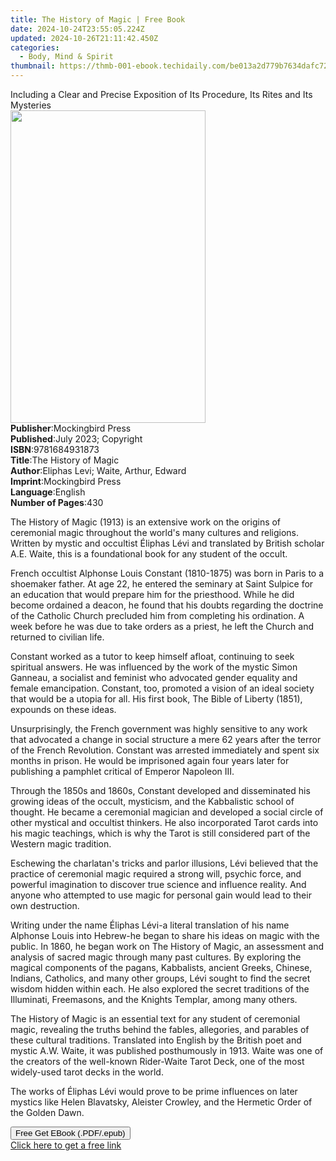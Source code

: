 ```yaml
---
title: The History of Magic | Free Book
date: 2024-10-24T23:55:05.224Z
updated: 2024-10-26T21:11:42.450Z
categories:
  - Body, Mind & Spirit
thumbnail: https://thmb-001-ebook.techidaily.com/be013a2d779b7634dafc72c051f1936fb6abc1bde08b568dc915ff665dcd0f6b.jpg
---
```

<main id="book-container">
  <div class="flex flex-col">
    <div class="book-brief flex-1 py-6 px-4 sm:p-6 md:py-10 md:px-8">
      <!-- brief-->
      <div class="book-brief-main">
        Including a Clear and Precise Exposition of Its Procedure, Its Rites and
        Its Mysteries
      </div>
    </div>
    <div
      class="book-meta-info flex-1 grid gap-4 col-start-1 col-end-3 row-start-1 sm:mb-6 sm:grid-cols-4 lg:gap-6 lg:col-start-2 lg:row-end-6 lg:row-span-6 lg:mb-0"
    >
      <div
        class="book-meta-info-left place-content-center mt-4 p-4 text-sm leading-6 col-start-2 col-span-2 dark:text-slate-400"
      >
        <img
          class="w-full h-500 object-cover rounded-lg sm:h-255 sm:col-span-2 lg:col-span-full"
          src="https://img-001-ebook.techidaily.com/df69a5215c9543219e067f63420ceee145ab103a53822cc78d0abaf37ec480bc.jpg"
          alt=""
          width="312"
          height="500"
        />
      </div>
      <div
        class="book-meta-info-right mt-2 col-start-1 row-start-2 col-span-3 self-center"
      >
        <!-- meta data  -->
        <div class="flex flex-col px-4 md:px-8">
          <div class="flex-1">
            <strong>Publisher</strong>:<span class="px-2"
              >Mockingbird Press</span
            >
          </div>
          <div class="flex-1">
            <strong>Published</strong>:<span class="px-2"
              >July 2023; Copyright</span
            >
          </div>
          <div class="flex-1">
            <strong>ISBN</strong>:<span class="px-2">9781684931873</span>
          </div>
          <div class="flex-1">
            <strong>Title</strong>:<span class="px-2"
              >The History of Magic</span
            >
          </div>
          <div class="flex-1">
            <strong>Author</strong>:<span class="px-2"
              >Eliphas Levi; Waite, Arthur, Edward</span
            >
          </div>
          <div class="flex-1">
            <strong>Imprint</strong>:<span class="px-2">Mockingbird Press</span>
          </div>
          <div class="flex-1">
            <strong>Language</strong>:<span class="px-2">English</span>
          </div>
          <div class="flex-1">
            <strong>Number of Pages</strong>:<span class="px-2">430</span>
          </div>
        </div>
      </div>
    </div>
    <div class="book-description flex-1 py-6 px-4 sm:p-6 md:py-10 md:px-8">
      <div class="book-description-main">
        <div accordion-content="" id="description">
          <p>
            The History of Magic (1913) is an extensive work on the origins of
            ceremonial magic throughout the world's many cultures and religions.
            Written by mystic and occultist Éliphas Lévi and translated by
            British scholar A.E. Waite, this is a foundational book for any
            student of the occult.
          </p>
          <p>
            French occultist Alphonse Louis Constant (1810-1875) was born in
            Paris to a shoemaker father. At age 22, he entered the seminary at
            Saint Sulpice for an education that would prepare him for the
            priesthood. While he did become ordained a deacon, he found that his
            doubts regarding the doctrine of the Catholic Church precluded him
            from completing his ordination. A week before he was due to take
            orders as a priest, he left the Church and returned to civilian
            life.&nbsp;
          </p>
          <p>
            Constant worked as a tutor to keep himself afloat, continuing to
            seek spiritual answers. He was influenced by the work of the mystic
            Simon Ganneau, a socialist and feminist who advocated gender
            equality and female emancipation. Constant, too, promoted a vision
            of an ideal society that would be a utopia for all. His first book,
            The Bible of Liberty (1851), expounds on these ideas.&nbsp;
          </p>
          <p>
            Unsurprisingly, the French government was highly sensitive to any
            work that advocated a change in social structure a mere 62 years
            after the terror of the French Revolution. Constant was arrested
            immediately and spent six months in prison. He would be imprisoned
            again four years later for publishing a pamphlet critical of Emperor
            Napoleon III.
          </p>
          <p>
            Through the 1850s and 1860s, Constant developed and disseminated his
            growing ideas of the occult, mysticism, and the Kabbalistic school
            of thought. He became a ceremonial magician and developed a social
            circle of other mystical and occultist thinkers. He also
            incorporated Tarot cards into his magic teachings, which is why the
            Tarot is still considered part of the Western magic tradition.
          </p>
          <p>
            Eschewing the charlatan's tricks and parlor illusions, Lévi believed
            that the practice of ceremonial magic required a strong will,
            psychic force, and powerful imagination to discover true science and
            influence reality. And anyone who attempted to use magic for
            personal gain would lead to their own destruction.&nbsp;
          </p>
          <p>
            Writing under the name Éliphas Lévi-a literal translation of his
            name Alphonse Louis into Hebrew-he began to share his ideas on magic
            with the public. In 1860, he began work on The History of Magic, an
            assessment and analysis of sacred magic through many past cultures.
            By exploring the magical components of the pagans, Kabbalists,
            ancient Greeks, Chinese, Indians, Catholics, and many other groups,
            Lévi sought to find the secret wisdom hidden within each. He also
            explored the secret traditions of the Illuminati, Freemasons, and
            the Knights Templar, among many others.&nbsp;
          </p>
          <p>
            The History of Magic is an essential text for any student of
            ceremonial magic, revealing the truths behind the fables,
            allegories, and parables of these cultural traditions. Translated
            into English by the British poet and mystic A.W. Waite, it was
            published posthumously in 1913. Waite was one of the creators of the
            well-known Rider-Waite Tarot Deck, one of the most widely-used tarot
            decks in the world.
          </p>
          <p>
            The works of Éliphas Lévi would prove to be prime influences on
            later mystics like Helen Blavatsky, Aleister Crowley, and the
            Hermetic Order of the Golden Dawn.
          </p>
        </div>
        <div class="accordion-fader"></div>
      </div>
    </div>
    <div class="book-excerpts flex-1 py-6 px-4 sm:p-6 md:py-10 md:px-8"></div>
    <div
      class="book-about-author flex-1 py-6 px-4 sm:p-6 md:py-10 md:px-8"
    ></div>
    <div class="book-free-get flex-1 py-6 px-4 sm:p-6 md:py-10 md:px-8">
      <button
        id="btn-free-get"
        class="bg-blue-500 hover:bg-blue-700 text-white font-bold py-2 px-4 rounded"
      >
        Free Get EBook (.PDF/.epub)
      </button>
      <div id="countdown-display" class="px-2 text-lg mt-2"></div>
      <a
        id="free-link"
        class="hidden bg-blue-500 hover:bg-blue-700 text-white font-bold py-2 px-4 rounded"
        href="https://www.ebooks.com/en-us/book/210909896/the-history-of-magic/eliphas-levi/"
        target="_blank"
        >Click here to get a free link</a
      >
    </div>
    <script>
      let countdownTime = 0;
      let countdownInterval = null;
      document
        .getElementById('btn-free-get')
        .addEventListener('click', startCountdown);
      function startCountdown() {
        countdownTime = new Date().getTime() + 60000 * 3;
        countdownInterval = setInterval(updateCountdown, 1000);
        document.getElementById('btn-free-get').disabled = true;
        document
          .getElementById('btn-free-get')
          .classList.add('bg-gray-500', 'cursor-not-allowed');
      }
      function updateCountdown() {
        let currentTime = new Date().getTime();
        let timeLeft = countdownTime - currentTime;
        let secondsLeft = Math.floor(timeLeft / 1000);
        document.getElementById('countdown-display').innerHTML =
          `Remaining time: ${secondsLeft} seconds.`;
        if (secondsLeft <= 0) {
          clearInterval(countdownInterval);
          document.getElementById('btn-free-get').classList.add('hidden');
          document.getElementById('free-link').classList.remove('hidden');
          document.getElementById('countdown-display').innerHTML = '';
        }
      }
    </script>
  </div>
</main>

<ins class="adsbygoogle"
      style="display:block"
      data-ad-client="ca-pub-7571918770474297"
      data-ad-slot="8358498916"
      data-ad-format="auto"
      data-full-width-responsive="true"></ins>
    